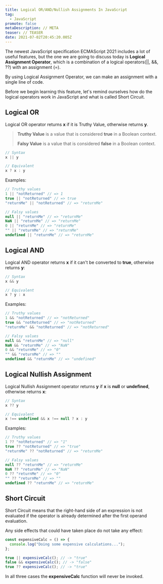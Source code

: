 ```yaml
---
title: Logical OR/AND/Nullish Assignments In JavaScript
tag:
  - JavaScript
promote: false
metaDescription: // META
teaser: // TEASER
date: 2021-07-02T20:45:20.005Z
---
```

The newest JavaScript specification ECMAScript 2021 includes a lot of useful features, but the one we are going to discuss today is **Logical Assignment Operator**, which is a combination of a logical operators(||, &&, ??) with an assignment (=).

By using Logical Assignment Operator, we can make an assignment with a single line of code.

Before we begin learning this feature, let's remind ourselves how do the logical operators work in JavaScript and what is called Short Circuit.

## Logical OR

Logical OR operator returns **x** if it is Truthy Value, otherwise returns **y**.

> **Truthy Value** is a value that is considered **true** in a Boolean context.
>
> **Falsy Value** is a value that is considered **false** in a Boolean context.

```javascript
// Syntax
x || y

// Equivalent
x ? x : y
```

Examples:

```javascript
// Truthy values
1 || "notReturned" // => 1
true || "notReturned" // => true
"returnMe" || "notReturned" // => "returnMe"

// Falsy values
null || "returnMe" // => "returnMe"
NaN || "returnMe" // => "returnMe"
0 || "returnMe" // => "returnMe"
"" || "returnMe" // => "returnMe"
undefined || "returnMe" // => "returnMe"
```

## Logical AND

Logical AND operator returns **x** if it can't be converted to **true**, otherwise returns **y**:

```javascript
// Syntax
x && y

// Equivalent
x ? y : x
```

Examples:

```javascript
// Truthy values
1 && "notReturned" // => "notReturned"
true && "notReturned" // => "notReturned"
"returnMe" && "notReturned" // => "notReturned"

// Falsy values
null && "returnMe" // => "null"
NaN && "returnMe" // => "NaN"
0 && "returnMe" // => "0"
"" && "returnMe" // => ""
undefined && "returnMe" // => "undefined"
```

## Logical Nullish Assignment

Logical Nullish Assignment operator returns **y** if **x** is **null** or **undefined**, otherwise returns **x**:

```javascript
// Syntax
x ?? y

// Equivalent
x !== undefined && x !== null ? x : y
```

Examples:

```javascript
// Truthy values
1 ?? "notReturned" // => "1"
true ?? "notReturned" // => "true"
"returnMe" ?? "notReturned" // => "returnMe"

// Falsy values
null ?? "returnMe" // => "returnMe"
NaN ?? "returnMe" // => "NaN"
0 ?? "returnMe" // => "0"
"" ?? "returnMe" // => ""
undefined ?? "returnMe" // => "returnMe"
```

## Short Circuit

Short Circuit means that the right-hand side of an expression is not evaluated if the operator is already determined after the first operand evaluation.

Any side effects that could have taken place do not take any effect:

```javascript
const expensiveCalc = () => {
  console.log("Doing some expensive calculations...");
};

true || expensiveCalc(); // -> "true"
false && expensiveCalc(); // -> "false"
true ?? expensiveCalc(); // -> "true"
```

In all three cases the **expensiveCalc** function will never be invoked.